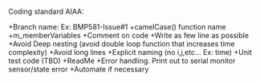 Coding standard AIAA:

+Branch name: Ex: BMP581-Issue#1
+camelCase() function name
+m_memberVariables
+Comment on code
+Write as few line as possible
+Avoid Deep nesting (avoid double loop function that increases time complexity)
+Avoid long lines
+Explicit naming (no i,j,etc... Ex: time)
+Unit test code (TBD)
+ReadMe
+Error handling. Print out to serial monitor sensor/state error
+Automate if necessary